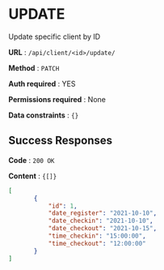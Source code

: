 # UPDATE

Update specific client  by ID

**URL** : `/api/client/<id>/update/`

**Method** : `PATCH`

**Auth required** : YES

**Permissions required** : None

**Data constraints** : `{}`

## Success Responses

**Code** : `200 OK`

**Content** : `{[]}`

```json
[
       {
           "id": 1,
           "date_register": "2021-10-10",
           "date_checkin": "2021-10-10",
           "date_checkout": "2021-10-15",
           "time_checkin": "15:00:00",
           "time_checkout": "12:00:00"
       }
]
```

